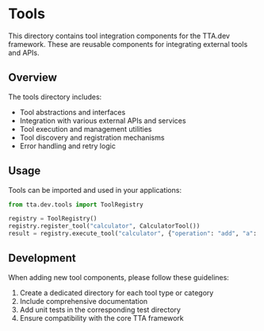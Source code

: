 # Tools

This directory contains tool integration components for the TTA.dev framework. These are reusable components for integrating external tools and APIs.

## Overview

The tools directory includes:

- Tool abstractions and interfaces
- Integration with various external APIs and services
- Tool execution and management utilities
- Tool discovery and registration mechanisms
- Error handling and retry logic

## Usage

Tools can be imported and used in your applications:

```python
from tta.dev.tools import ToolRegistry

registry = ToolRegistry()
registry.register_tool("calculator", CalculatorTool())
result = registry.execute_tool("calculator", {"operation": "add", "a": 1, "b": 2})
```

## Development

When adding new tool components, please follow these guidelines:

1. Create a dedicated directory for each tool type or category
2. Include comprehensive documentation
3. Add unit tests in the corresponding test directory
4. Ensure compatibility with the core TTA framework

